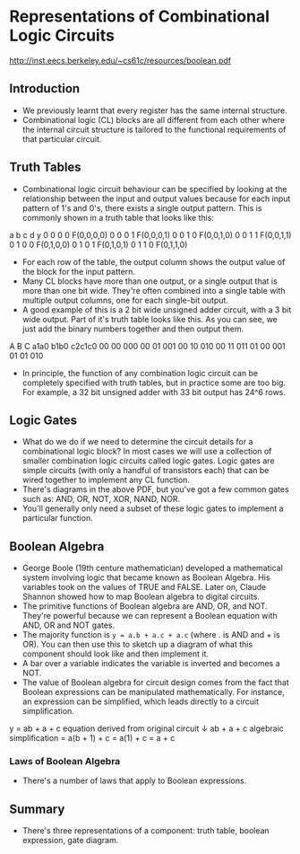 # Representations of Combinational Logic Circuits

<http://inst.eecs.berkeley.edu/~cs61c/resources/boolean.pdf>

## Introduction

- We previously learnt that every register has the same internal structure.
- Combinational logic (CL) blocks are all different from each other where the internal circuit structure is tailored to the functional requirements of that particular circuit.

## Truth Tables

- Combinational logic circuit behaviour can be specified by looking at the relationship between the input and output values because for each input pattern of 1's and 0's, there exists a single output pattern. This is commonly shown in a truth table that looks like this:

a b c d y
0 0 0 0 F(0,0,0,0)
0 0 0 1 F(0,0,0,1)
0 0 1 0 F(0,0,1,0)
0 0 1 1 F(0,0,1,1)
0 1 0 0 F(0,1,0,0)
0 1 0 1 F(0,1,0,1)
0 1 1 0 F(0,1,1,0)

- For each row of the table, the output column shows the output value of the block for the input pattern.
- Many CL blocks have more than one output, or a single output that is more than one bit wide. They're often combined into a single table with multiple output columns, one for each single-bit output.
- A good example of this is a 2 bit wide unsigned adder circuit, with a 3 bit wide output. Part of it's truth table looks like this. As you can see, we just add the binary numbers together and then output them.

A B C
a1a0 b1b0 c2c1c0
00 00 000
00 01 001
00 10 010
00 11 011
01 00 001
01 01 010

- In principle, the function of any combination logic circuit can be completely specified with truth tables, but in practice some are too big. For example, a 32 bit unsigned adder with 33 bit output has 24^6 rows.

## Logic Gates

- What do we do if we need to determine the circuit details for a combinational logic block? In most cases we will use a collection of smaller combination logic circuits called logic gates. Logic gates are simple circuits (with only a handful of transistors each) that can be wired together to implement any CL function.
- There's diagrams in the above PDF, but you've got a few common gates such as: AND, OR, NOT, XOR, NAND, NOR.
- You'll generally only need a subset of these logic gates to implement a particular function.

## Boolean Algebra

- George Boole (19th centure mathematician) developed a mathematical system involving logic that became known as Boolean Algebra. His variables took on the values of TRUE and FALSE. Later on, Claude Shannon showed how to map Boolean algebra to digital circuits.
- The primitive functions of Boolean algebra are AND, OR, and NOT. They're powerful because we can represent a Boolean equation with AND, OR and NOT gates.
- The majority function is `y = a.b + a.c + a.c` (where . is AND and + is OR). You can then use this to sketch up a diagram of what this component should look like and then implement it.
- A bar over a variable indicates the variable is inverted and becomes a NOT.
- The value of Boolean algebra for circuit design comes from the fact that Boolean expressions can be manipulated mathematically. For instance, an expression can be simplified, which leads directly to a circuit simplification.

y = ab + a + c equation derived from original circuit
↓
ab + a + c algebraic simplification
= a(b + 1) + c
= a(1) + c
= a + c

### Laws of Boolean Algebra

- There's a number of laws that apply to Boolean expressions.

## Summary

- There's three representations of a component: truth table, boolean expression, gate diagram.
